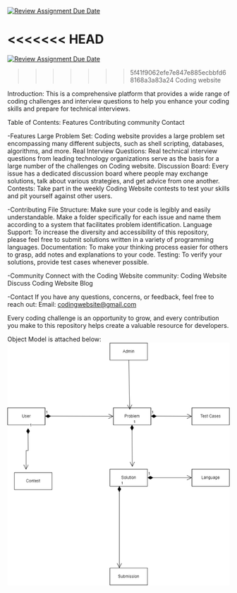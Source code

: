 [![Review Assignment Due Date](https://classroom.github.com/assets/deadline-readme-button-24ddc0f5d75046c5622901739e7c5dd533143b0c8e959d652212380cedb1ea36.svg)](https://classroom.github.com/a/OuSBNpwM)

<<<<<<< HEAD
=======

[![Review Assignment Due Date](https://classroom.github.com/assets/deadline-readme-button-24ddc0f5d75046c5622901739e7c5dd533143b0c8e959d652212380cedb1ea36.svg)](https://classroom.github.com/a/OuSBNpwM)

>>>>>>> 5f41f9062efe7e847e885ecbbfd68168a3a83a24
Coding website

Introduction:
This is a comprehensive platform that provides a wide range of coding challenges and interview questions to help you enhance your coding skills and prepare for technical interviews.

Table of Contents:
Features
Contributing
community
Contact

-Features
Large Problem Set: Coding website provides a large problem set encompassing many different subjects, such as shell scripting, databases, algorithms, and more.
Real Interview Questions: Real technical interview questions from leading technology organizations serve as the basis for a large number of the challenges on Coding website.
Discussion Board: Every issue has a dedicated discussion board where people may exchange solutions, talk about various strategies, and get advice from one another.
Contests: Take part in the weekly Coding Website contests to test your skills and pit yourself against other users.

-Contributing
File Structure: Make sure your code is legibly and easily understandable. Make a folder specifically for each issue and name them according to a system that facilitates problem identification.
Language Support: To increase the diversity and accessibility of this repository, please feel free to submit solutions written in a variety of programming languages.
Documentation: To make your thinking process easier for others to grasp, add notes and explanations to your code.
Testing: To verify your solutions, provide test cases whenever possible.

-Community
Connect with the Coding Website community:
Coding Website Discuss
Coding Website Blog

-Contact
If you have any questions, concerns, or feedback, feel free to reach out:
Email: codingwebsite@gmail.com

Every coding challenge is an opportunity to grow, and every contribution you make to this repository helps create a valuable resource for developers.

Object Model is attached below:
![Object Model Image](./Object-Model-design.png)